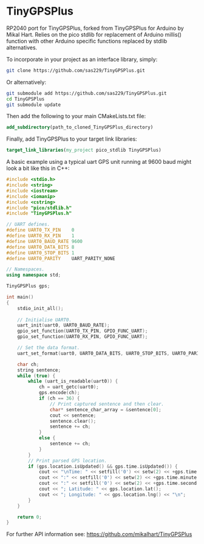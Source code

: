 # TinyGPSPlus
RP2040 port for TinyGPSPlus, forked from TinyGPSPlus for Arduino by Mikal Hart. Relies on the pico stdlib for replacement of Arduino millis() function with other Arduino specific functions replaced by stdlib alternatives. 

To incorporate in your project as an interface library, simply:

```bash
git clone https://github.com/sas229/TinyGPSPlus.git
```

Or alternatively:

```bash
git submodule add https://github.com/sas229/TinyGPSPlus.git
cd TinyGPSPlus
git submodule update
```

Then add the following to your main CMakeLists.txt file:

```cmake
add_subdirectory(path_to_cloned_TinyGPSPlus_directory)
```

Finally, add TinyGPSPlus to your target link libraries:

```cmake
target_link_libraries(my_project pico_stdlib TinyGPSPlus)
```

A basic example using a typical uart GPS unit running at 9600 baud might look a bit like this in C++:

```c++
#include <stdio.h>
#include <string>
#include <iostream>
#include <iomanip>
#include <cstring>
#include "pico/stdlib.h"
#include "TinyGPSPlus.h"

// UART defines.
#define UART0_TX_PIN    0
#define UART0_RX_PIN    1
#define UART0_BAUD_RATE 9600
#define UART0_DATA_BITS 8
#define UART0_STOP_BITS 1
#define UART0_PARITY    UART_PARITY_NONE

// Namespaces.
using namespace std;

TinyGPSPlus gps;

int main()
{
    stdio_init_all();
    
    // Initialise UART0.
    uart_init(uart0, UART0_BAUD_RATE);
    gpio_set_function(UART0_TX_PIN, GPIO_FUNC_UART);
    gpio_set_function(UART0_RX_PIN, GPIO_FUNC_UART);

    // Set the data format.
    uart_set_format(uart0, UART0_DATA_BITS, UART0_STOP_BITS, UART0_PARITY);

    char ch;
    string sentence;
    while (true) {
        while (uart_is_readable(uart0)) {
            ch = uart_getc(uart0);
            gps.encode(ch);
            if (ch == 36) {
                // Print captured sentence and then clear.
                char* sentence_char_array = &sentence[0];
                cout << sentence;
                sentence.clear();
                sentence += ch;
            }
            else {
                sentence += ch;
            }
        } 
        // Print parsed GPS location.
        if (gps.location.isUpdated() && gps.time.isUpdated()) {
            cout << "\nTime: " << setfill('0') << setw(2) << +gps.time.hour();
            cout << ":" << setfill('0') << setw(2) << +gps.time.minute();
            cout << ":" << setfill('0') << setw(2) << +gps.time.second();
            cout << "; Latitude: " << gps.location.lat();
            cout << "; Longitude: " << gps.location.lng() << "\n";
        }
    }

    return 0;
}
```

For further API information see: https://github.com/mikalhart/TinyGPSPlus
